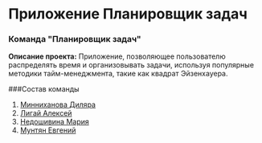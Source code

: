 # Приложение Планировщик задач

### Команда "Планировщик задач"

**Описание проекта:** Приложение, позволяющее пользователю распределять время и организовывать задачи, используя популярные методики тайм-менеджмента, такие как квадрат Эйзенхауера.

###Состав команды
1. [Минниханова Диляра](https://github.com/MinnDi)
2. [Лигай Алексей]()
3. [Недошивина Мария]()
4. [Мунтян Евгений]()

